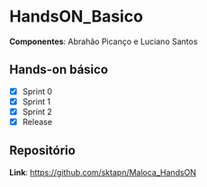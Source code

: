 # HandsON_Basico
**Componentes**: Abrahão Picanço e Luciano Santos

## Hands-on básico

- [x] Sprint 0
- [x] Sprint 1
- [x] Sprint 2
- [x] Release

## Repositório
**Link**: https://github.com/sktapn/Maloca_HandsON
